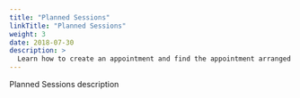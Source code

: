 ```yaml
---
title: "Planned Sessions"
linkTitle: "Planned Sessions"
weight: 3
date: 2018-07-30
description: >
  Learn how to create an appointment and find the appointment arranged
---
```


Planned Sessions description
